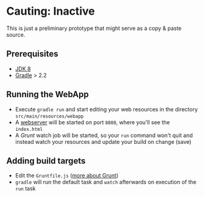 # Cauting: Inactive

This is just a preliminary prototype that might serve as a copy & paste source.

## Prerequisites

* [JDK 8](http://www.oracle.com/technetwork/java/javase/downloads/jdk8-downloads-2133151.html)
* [Gradle](https://gradle.org/) > 2.2

## Running the WebApp

* Execute `gradle run` and start editing your web resources in the directory `src/main/resources/webapp`
* A [webserver](http://localhost:8080/index.html) will be started on port `8080`, where you'll see the `index.html`
* A _Grunt_ watch job will be started, so your `run` command won't quit and instead watch your resources and update your build on change (save)

## Adding build targets

* Edit the `Gruntfile.js` ([more about Grunt](http://gruntjs.com/))
* `gradle` will run the default task and `watch` afterwards on execution of the `run` task
